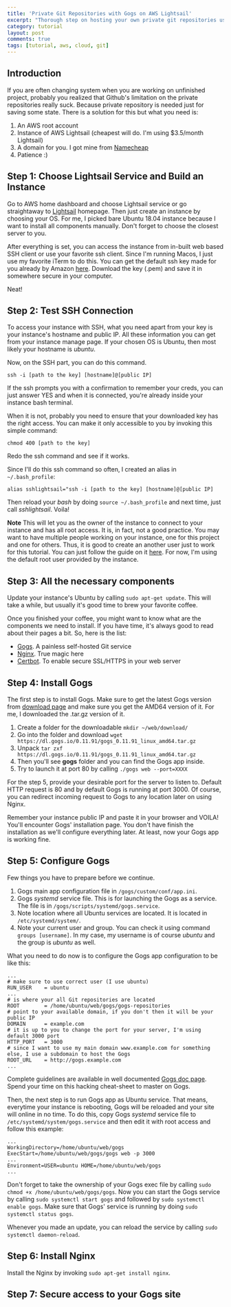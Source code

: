 ```yaml
---
title: 'Private Git Repositories with Gogs on AWS Lightsail'
excerpt: "Thorough step on hosting your own private git repositories using free Gogs web app and host it in AWS"
category: tutorial
layout: post
comments: true
tags: [tutorial, aws, cloud, git]
---
```


## Introduction

If you are often changing system when you are working on unfinished project, probably you realized that Github's limitation on the private repositories really suck. Because private repository is needed just for saving some state. There is a solution for this but what you need is:

1. An AWS root account
2. Instance of AWS Lightsail (cheapest will do. I'm using $3.5/month Lightsail)
3. A domain for you. I got mine from [Namecheap][s1]
4. Patience :)

## Step 1: Choose Lightsail Service and Build an Instance

Go to AWS home dashboard and choose Lightsail service or go straightaway to [Lightsail][s2] homepage. Then just create an instance by choosing your OS. For me, I picked bare Ubuntu 18.04 instance because I want to install all components manually. Don't forget to choose the closest server to you.

After everything is set, you can access the instance from in-built web based SSH client or use your favorite ssh client. Since I'm running Macos, I just use my favorite iTerm to do this. You can get the default ssh key made for you already by Amazon [here][s3]. Download the key (.pem) and save it in somewhere secure in your computer.

Neat!

## Step 2: Test SSH Connection

To access your instance with SSH, what you need apart from your key is your instance's hostname and public IP. All these information you can get from your instance manage page. If your chosen OS is Ubuntu, then most likely your hostname is *ubuntu*. 

Now, on the SSH part, you can do this command.

`ssh -i [path to the key] [hostname]@[public IP]`

If the ssh prompts you with a confirmation to remember your creds, you can just answer YES and when it is connected, you're already inside your instance bash terminal. 

When it is not, probably you need to ensure that your downloaded key has the right access. You can make it only accessible to you by invoking this simple command:

`chmod 400 [path to the key]`

Redo the ssh command and see if it works.

Since I'll do this ssh command so often, I created an alias in `~/.bash_profile`:

`alias sshlightsail="ssh -i [path to the key] [hostname]@[public IP]`

Then reload your *bash* by doing `source ~/.bash_profile` and next time, just call *sshlightsail*. Voila!

**Note** This will let you as the owner of the instance to connect to your instance and has all root access. It is, in fact, not a good practice. You may want to have multiple people working on your instance, one for this project and one for others. Thus, it is good to create an another user just to work for this tutorial. You can just follow the guide on it [here][s7]. For now, I'm using the default root user provided by the instance.

## Step 3: All the necessary components

Update your instance's Ubuntu by calling `sudo apt-get update`. This will take a while, but usually it's good time to brew your favorite coffee. 

Once you finished your coffee, you might want to know what are the components we need to install. If you have time, it's always good to read about their pages a bit. So, here is the list:

* [Gogs][s4]. A painless self-hosted Git service
* [Nginx][s5]. True magic here
* [Certbot][s6]. To enable secure SSL/HTTPS in your web server

## Step 4: Install Gogs

The first step is to install Gogs. Make sure to get the latest Gogs version from [download page][s8] and make sure you get the AMD64 version of it. For me, I downloaded the .tar.gz version of it.

1. Create a folder for the downloadable `mkdir ~/web/download/`
2. Go into the folder and download `wget https://dl.gogs.io/0.11.91/gogs_0.11.91_linux_amd64.tar.gz`
3. Unpack `tar zxf https://dl.gogs.io/0.11.91/gogs_0.11.91_linux_amd64.tar.gz`
4. Then you'll see **gogs** folder and you can find the Gogs app inside.
5. Try to launch it at port 80 by calling `./gogs web --port=XXXX`

For the step 5, provide your desirable port for the server to listen to. Default HTTP request is 80 and by default Gogs is running at port 3000. Of course, you can redirect incoming request to Gogs to any location later on using Nginx.

Remember your instance public IP and paste it in your browser and VOILA! You'll encounter Gogs' installation page. You don't have finish the installation as we'll configure everything later. At least, now your Gogs app is working fine. 

## Step 5: Configure Gogs

Few things you have to prepare before we continue.

1. Gogs main app configuration file in `/gogs/custom/conf/app.ini`.
2. Gogs *systemd* service file. This is for launching the Gogs as a service. The file is in `/gogs/scripts/systemd/gogs.service`.
3. Note location where all Ubuntu services are located. It is located in `/etc/systemd/system/`.
4. Note your current user and group. You can check it using command `groups [username]`. In my case, my username is of course *ubuntu* and the group is *ubuntu* as well.

What you need to do now is to configure the Gogs app configuration to be like this:

```
...
# make sure to use correct user (I use ubuntu)
RUN_USER    = ubuntu
...
# is where your all Git repositories are located
ROOT        = /home/ubuntu/web/gogs/gogs-repositories
# point to your available domain, if you don't then it will be your public IP
DOMAIN      = example.com
# it is up to you to change the port for your server, I'm using default 3000 port
HTTP_PORT   = 3000
# since I want to use my main domain www.example.com for something else, I use a subdomain to host the Gogs
ROOT_URL    = http://gogs.example.com
...
```

Complete guidelines are available in well documented [Gogs doc page][s9]. Spend your time on this hacking cheat-sheet to master on Gogs.

Then, the next step is to run Gogs app as Ubuntu service. That means, everytime your instance is rebooting, Gogs will be reloaded and your site will online in no time. To do this, copy Gogs *systemd* service file to `/etc/systemd/system/gogs.service` and then edit it with root access and follow this example:

```
...
WorkingDirectory=/home/ubuntu/web/gogs
ExecStart=/home/ubuntu/web/gogs/gogs web -p 3000
...
Environment=USER=ubuntu HOME=/home/ubuntu/web/gogs
...
```

Don't forget to take the ownership of your Gogs exec file by calling `sudo chmod +x /home/ubuntu/web/gogs/gogs`. Now you can start the Gogs service by calling `sudo systemctl start gogs` and followed by `sudo systemctl enable gogs`. Make sure that Gogs' service is running by doing `sudo systemctl status gogs`. 

Whenever you made an update, you can reload the service by calling `sudo systemctl daemon-reload`.

## Step 6: Install Nginx

Install the Nginx by invoking `sudo apt-get install nginx`.

## Step 7: Secure access to your Gogs site

[s1]: www.namecheap.com
[s2]: lightsail.aws.amazon.com
[s3]: https://lightsail.aws.amazon.com/ls/webapp/account/keys
[s4]: https://gogs.io
[s5]: https://www.nginx.com/
[s6]: https://certbot.eff.org/
[s7]: https://docs.aws.amazon.com/AWSEC2/latest/UserGuide/managing-users.html
[s8]: https://gogs.io/docs/installation
[s9]: https://gogs.io/docs/advanced/configuration_cheat_sheet